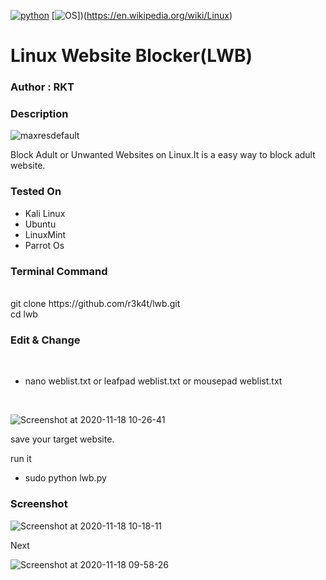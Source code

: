 
[![python](https://img.shields.io/badge/Python-cyan.svg)](https://www.python.org/)
[![OS](https://img.shields.io/badge/Tested%20On-Linux-cyan.svg)])(https://en.wikipedia.org/wiki/Linux)

# Linux Website Blocker(LWB)

### Author : RKT ###

### Description ###


![maxresdefault](https://user-images.githubusercontent.com/69615463/99218498-a3e90300-2800-11eb-818c-66ccefb30e6c.jpg)


Block Adult or Unwanted Websites on Linux.It is a easy  way to block adult website.


### Tested On ###

+ Kali Linux
+ Ubuntu
+ LinuxMint
+ Parrot Os

### Terminal Command ###

<br>
git clone https://github.com/r3k4t/lwb.git
<br>
cd lwb

### Edit & Change ###

<br>

+ nano weblist.txt or leafpad weblist.txt or mousepad weblist.txt

<br>

![Screenshot at 2020-11-18 10-26-41](https://user-images.githubusercontent.com/69615463/99486559-6a440380-298a-11eb-8b08-bbd1d200ec6f.png)

save your target website.

 run it

+ sudo python lwb.py

### Screenshot ###

![Screenshot at 2020-11-18 10-18-11](https://user-images.githubusercontent.com/69615463/99486515-54ced980-298a-11eb-81e0-4a7177823b0e.png)

Next

![Screenshot at 2020-11-18 09-58-26](https://user-images.githubusercontent.com/69615463/99486490-48e31780-298a-11eb-9c51-1f8d01448942.png)

 



